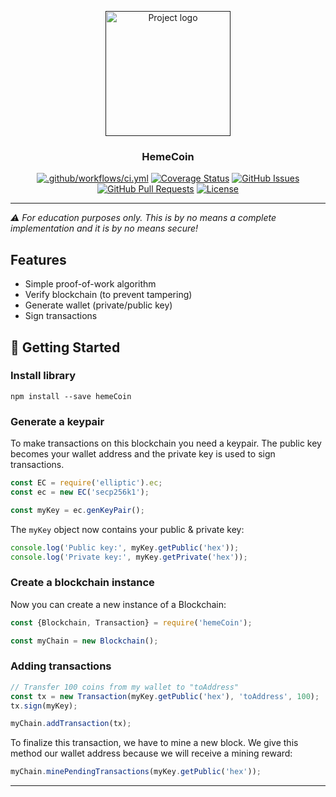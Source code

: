 <p align="center">
  <a href="" rel="noopener">
 <img width=200px height=200px src="https://drive.google.com/file/d/1CWjE8FHdq3WUi7qC92QtkSLelwFQE6la/view?usp=share_link" alt="Project logo"></a>
</p>

<h3 align="center">HemeCoin</h3>

<div align="center">

  [![.github/workflows/ci.yml](https://github.com/swan2211/hemeCoin/actions/workflows/ci.yml/badge.svg)](https://github.com/swan2211/hemeCoin/actions/workflows/ci.yml)
  [![Coverage Status](https://coveralls.io/repos/github/swan2211/hemeCoin/badge.svg?branch=master)](https://coveralls.io/github/wan2211/hemeCoin?branch=master)
  [![GitHub Issues](https://img.shields.io/github/issues/swan2211/hemeCoin.svg)](https://github.com/swan2211/hemeCoin/issues)
  [![GitHub Pull Requests](https://img.shields.io/github/issues-pr/swan2211/hemeCoin.svg)](https://github.com/swan2211/hemeCoin/pulls)
  [![License](https://img.shields.io/badge/license-MIT-blue.svg)](/LICENSE)

</div>

---

*⚠️ For education purposes only. This is by no means a complete implementation and it is by no means secure!*

## Features

* Simple proof-of-work algorithm
* Verify blockchain (to prevent tampering)
* Generate wallet (private/public key)
* Sign transactions

## 🏁 Getting Started <a name = "getting_started"></a>

### Install library
```
npm install --save hemeCoin
```

### Generate a keypair
To make transactions on this blockchain you need a keypair. The public key becomes your wallet address and the private key is used to sign transactions.

```js
const EC = require('elliptic').ec;
const ec = new EC('secp256k1');

const myKey = ec.genKeyPair();
```

The `myKey` object now contains your public & private key:

```js
console.log('Public key:', myKey.getPublic('hex'));
console.log('Private key:', myKey.getPrivate('hex'));
```

### Create a blockchain instance
Now you can create a new instance of a Blockchain:

```js
const {Blockchain, Transaction} = require('hemeCoin');

const myChain = new Blockchain();
```

### Adding transactions
```js
// Transfer 100 coins from my wallet to "toAddress"
const tx = new Transaction(myKey.getPublic('hex'), 'toAddress', 100);
tx.sign(myKey);

myChain.addTransaction(tx);
```

To finalize this transaction, we have to mine a new block. We give this method our wallet address because we will receive a mining reward:

```js
myChain.minePendingTransactions(myKey.getPublic('hex'));
```


---

